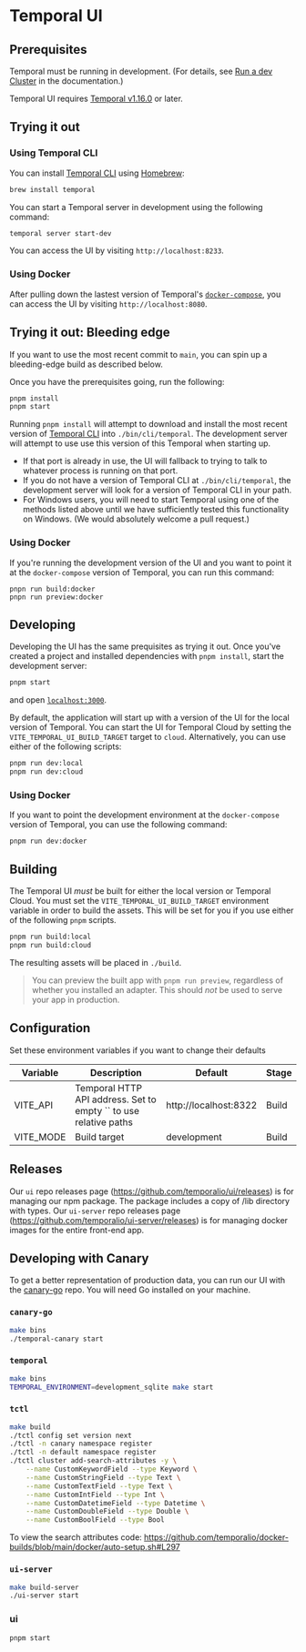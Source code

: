 # Temporal UI

## Prerequisites

Temporal must be running in development. (For details, see [Run a dev Cluster](https://docs.temporal.io/application-development/foundations#run-a-development-cluster) in the documentation.)

Temporal UI requires [Temporal v1.16.0](https://github.com/temporalio/temporal/releases/tag/v1.16.0) or later.

## Trying it out

### Using Temporal CLI

You can install [Temporal CLI][] using [Homebrew][]:

```sh
brew install temporal
```

You can start a Temporal server in development using the following command:

```sh
temporal server start-dev
```

You can access the UI by visiting `http://localhost:8233`.

[temporal cli]: https://github.com/temporalio/cli
[homebrew]: https://brew.sh

### Using Docker

After pulling down the lastest version of Temporal's [`docker-compose`](https://github.com/temporalio/docker-compose), you can access the UI by visiting `http://localhost:8080`.

## Trying it out: Bleeding edge

If you want to use the most recent commit to `main`, you can spin up a bleeding-edge build as described below.

Once you have the prerequisites going, run the following:

```bash
pnpm install
pnpm start
```

Running `pnpm install` will attempt to download and install the most recent version of [Temporal CLI][] into `./bin/cli/temporal`. The development server will attempt to use use this version of this Temporal when starting up.

- If that port is already in use, the UI will fallback to trying to talk to whatever process is running on that port.
- If you do not have a version of Temporal CLI at `./bin/cli/temporal`, the development server will look for a version of Temporal CLI in your path.
- For Windows users, you will need to start Temporal using one of the methods listed above until we have sufficiently tested this functionality on Windows. (We would absolutely welcome a pull request.)

### Using Docker

If you're running the development version of the UI and you want to point it at the `docker-compose` version of Temporal, you can run this command:

```
pnpn run build:docker
pnpn run preview:docker
```

## Developing

Developing the UI has the same prequisites as trying it out. Once you've created a project and installed dependencies with `pnpm install`, start the development server:

```bash
pnpm start
```

and open [`localhost:3000`](http://localhost:3000).

By default, the application will start up with a version of the UI for the local version of Temporal. You can start the UI for Temporal Cloud by setting the `VITE_TEMPORAL_UI_BUILD_TARGET` target to `cloud`. Alternatively, you can use either of the following scripts:

```bash
pnpm run dev:local
pnpm run dev:cloud
```

### Using Docker

If you want to point the development environment at the `docker-compose` version of Temporal, you can use the following command:

```
pnpm run dev:docker
```

## Building

The Temporal UI _must_ be built for either the local version or Temporal Cloud. You must set the `VITE_TEMPORAL_UI_BUILD_TARGET` environment variable in order to build the assets. This will be set for you if you use either of the following `pnpm` scripts.

```bash
pnpm run build:local
pnpm run build:cloud
```

The resulting assets will be placed in `./build`.

> You can preview the built app with `pnpm run preview`, regardless of whether you installed an adapter. This should _not_ be used to serve your app in production.

## Configuration

Set these environment variables if you want to change their defaults

| Variable  | Description                                                      | Default               | Stage |
| --------- | ---------------------------------------------------------------- | --------------------- | ----- |
| VITE_API  | Temporal HTTP API address. Set to empty `` to use relative paths | http://localhost:8322 | Build |
| VITE_MODE | Build target                                                     | development           | Build |


## Releases

Our `ui` repo releases page (https://github.com/temporalio/ui/releases) is for managing our npm package. The package includes a copy of /lib directory with types.
Our `ui-server` repo releases page (https://github.com/temporalio/ui-server/releases) is for managing docker images for the entire front-end app.

## Developing with Canary

To get a better representation of production data, you can run our UI with the [canary-go](https://github.com/temporalio/canary-go) repo. You will need Go installed on your machine.

### `canary-go`

```bash
make bins
./temporal-canary start
```

### `temporal`

```bash
make bins
TEMPORAL_ENVIRONMENT=development_sqlite make start
```

### `tctl`

```bash
make build
./tctl config set version next
./tctl -n canary namespace register
./tctl -n default namespace register
./tctl cluster add-search-attributes -y \
 	--name CustomKeywordField --type Keyword \
 	--name CustomStringField --type Text \
 	--name CustomTextField --type Text \
 	--name CustomIntField --type Int \
 	--name CustomDatetimeField --type Datetime \
 	--name CustomDoubleField --type Double \
 	--name CustomBoolField --type Bool
```

To view the search attributes code:
https://github.com/temporalio/docker-builds/blob/main/docker/auto-setup.sh#L297

### `ui-server`

```bash
make build-server
./ui-server start
```

### ui

```bash
pnpm start
```
